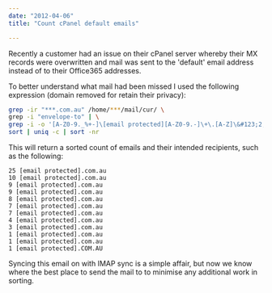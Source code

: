 ```yaml
---
date: "2012-04-06"
title: "Count cPanel default emails"

---
```


Recently a customer had an issue on their cPanel server whereby their MX records were overwritten and mail was sent to the 'default' email address instead of to their Office365 addresses.

To better understand what mail had been missed I used the following expression (domain removed for retain their privacy):

```bash
grep -ir "***.com.au" /home/***/mail/cur/ \
grep -i "envelope-to" | \
grep -i -o '[A-Z0-9._%+-]\[email protected][A-Z0-9.-]\+\.[A-Z]\&#123;2,4\&#125;' | \
sort | uniq -c | sort -nr
```

This will return a sorted count of emails and their intended recipients, such as the following:

```
25 [email protected].com.au
10 [email protected].com.au
9 [email protected].com.au
9 [email protected].com.au
8 [email protected].com.au
7 [email protected].com.au
7 [email protected].com.au
4 [email protected].com.au
3 [email protected].com.au
1 [email protected].com.au
1 [email protected].com.au
1 [email protected].COM.AU
```

Syncing this email on with IMAP sync is a simple affair, but now we know where the best place to send the mail to to minimise any additional work in sorting.

